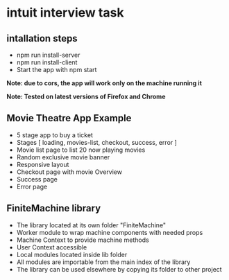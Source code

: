 # intuit interview task

## intallation steps
- npm run install-server
- npm run install-client
- Start the app with npm start

**Note: due to cors, the app will work only on the machine running it**

**Note: Tested on latest versions of Firefox and Chrome**

## Movie Theatre App Example
- 5 stage app to buy a ticket
- Stages [ loading, movies-list, checkout, success, error ]
- Movie list page to list 20 now playing movies
- Random exclusive movie banner
- Responsive layout
- Checkout page with movie Overview
- Success page
- Error page

## FiniteMachine library
- The library located at its own folder "FiniteMachine"
- Worker module to wrap machine components with needed props
- Machine Context to provide machine methods
- User Context accessible
- Local modules located inside lib folder
- All modules are importable from the main index of the library
- The library can be used elsewhere by copying its folder to other project
